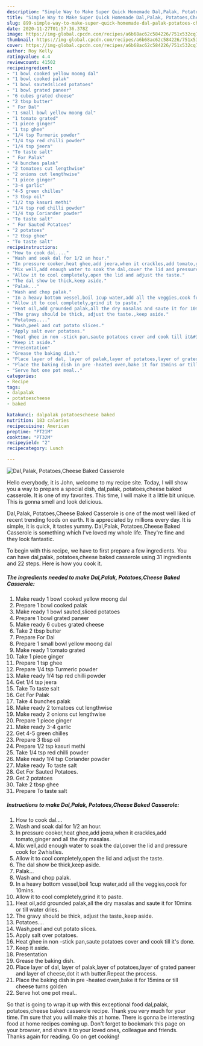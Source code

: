 ```yaml
---
description: "Simple Way to Make Super Quick Homemade Dal,Palak, Potatoes,Cheese Baked Casserole"
title: "Simple Way to Make Super Quick Homemade Dal,Palak, Potatoes,Cheese Baked Casserole"
slug: 899-simple-way-to-make-super-quick-homemade-dal-palak-potatoes-cheese-baked-casserole
date: 2020-11-27T01:57:36.378Z
image: https://img-global.cpcdn.com/recipes/a6b68ac62c584226/751x532cq70/dalpalak-potatoescheese-baked-casserole-recipe-main-photo.jpg
thumbnail: https://img-global.cpcdn.com/recipes/a6b68ac62c584226/751x532cq70/dalpalak-potatoescheese-baked-casserole-recipe-main-photo.jpg
cover: https://img-global.cpcdn.com/recipes/a6b68ac62c584226/751x532cq70/dalpalak-potatoescheese-baked-casserole-recipe-main-photo.jpg
author: Roy Kelly
ratingvalue: 4.4
reviewcount: 41502
recipeingredient:
- "1 bowl cooked yellow moong dal"
- "1 bowl cooked palak"
- "1 bowl sautedsliced potatoes"
- "1 bowl grated paneer"
- "6 cubes grated cheese"
- "2 tbsp butter"
- " For Dal"
- "1 small bowl yellow moong dal"
- "1 tomato grated"
- "1 piece ginger"
- "1 tsp ghee"
- "1/4 tsp Turmeric powder"
- "1/4 tsp red chilli powder"
- "1/4 tsp jeera"
- "To taste salt"
- " For Palak"
- "4 bunches palak"
- "2 tomatoes cut lengthwise"
- "2 onions cut lengthwise"
- "1 piece ginger"
- "3-4 garlic"
- "4-5 green chilles"
- "3 tbsp oil"
- "1/2 tsp kasuri methi"
- "1/4 tsp red chilli powder"
- "1/4 tsp Coriander powder"
- "To taste salt"
- " For Sauted Potatoes"
- "2 potatoes"
- "2 tbsp ghee"
- "To taste salt"
recipeinstructions:
- "How to cook dal...."
- "Wash and soak dal for 1/2 an hour."
- "In pressure cooker,heat ghee,add jeera,when it crackles,add tomato,ginger and all the dry masalas."
- "Mix well,add enough water to soak the dal,cover the lid and pressure cook for 2whistles."
- "Allow it to cool completely,open the lid and adjust the taste."
- "The dal show be thick,keep aside."
- "Palak..."
- "Wash and chop palak."
- "In a heavy bottom vessel,boil 1cup water,add all the veggies,cook for 10mins."
- "Allow it to cool completely,grind it to paste."
- "Heat oil,add grounded palak,all the dry masalas and saute it for 10mins or till water dries."
- "The gravy should be thick, adjust the taste.,keep aside."
- "Potatoes...."
- "Wash,peel and cut potato slices."
- "Apply salt over potatoes."
- "Heat ghee in non -stick pan,saute potatoes cover and cook till it&#39;s done."
- "Keep it aside."
- "Presentation"
- "Grease the baking dish."
- "Place layer of dal, layer of palak,layer of potatoes,layer of grated paneer and layer of cheese,dot it wth butter.Repeat the process."
- "Place the baking dish in pre -heated oven,bake it for 15mins or till cheese turns golden"
- "Serve hot one pot meal.."
categories:
- Recipe
tags:
- dalpalak
- potatoescheese
- baked

katakunci: dalpalak potatoescheese baked 
nutrition: 183 calories
recipecuisine: American
preptime: "PT21M"
cooktime: "PT32M"
recipeyield: "2"
recipecategory: Lunch

---
```



![Dal,Palak, Potatoes,Cheese Baked Casserole](https://img-global.cpcdn.com/recipes/a6b68ac62c584226/751x532cq70/dalpalak-potatoescheese-baked-casserole-recipe-main-photo.jpg)

Hello everybody, it is John, welcome to my recipe site. Today, I will show you a way to prepare a special dish, dal,palak, potatoes,cheese baked casserole. It is one of my favorites. This time, I will make it a little bit unique. This is gonna smell and look delicious.



Dal,Palak, Potatoes,Cheese Baked Casserole is one of the most well liked of recent trending foods on earth. It is appreciated by millions every day. It is simple, it is quick, it tastes yummy. Dal,Palak, Potatoes,Cheese Baked Casserole is something which I've loved my whole life. They're fine and they look fantastic.


To begin with this recipe, we have to first prepare a few ingredients. You can have dal,palak, potatoes,cheese baked casserole using 31 ingredients and 22 steps. Here is how you cook it.

<!--inarticleads1-->

##### The ingredients needed to make Dal,Palak, Potatoes,Cheese Baked Casserole:

1. Make ready 1 bowl cooked yellow moong dal
1. Prepare 1 bowl cooked palak
1. Make ready 1 bowl sauted,sliced potatoes
1. Prepare 1 bowl grated paneer
1. Make ready 6 cubes grated cheese
1. Take 2 tbsp butter
1. Prepare  For Dal
1. Prepare 1 small bowl yellow moong dal
1. Make ready 1 tomato grated
1. Take 1 piece ginger
1. Prepare 1 tsp ghee
1. Prepare 1/4 tsp Turmeric powder
1. Make ready 1/4 tsp red chilli powder
1. Get 1/4 tsp jeera
1. Take To taste salt
1. Get  For Palak
1. Take 4 bunches palak
1. Make ready 2 tomatoes cut lengthwise
1. Make ready 2 onions cut lengthwise
1. Prepare 1 piece ginger
1. Make ready 3-4 garlic
1. Get 4-5 green chilles
1. Prepare 3 tbsp oil
1. Prepare 1/2 tsp kasuri methi
1. Take 1/4 tsp red chilli powder
1. Make ready 1/4 tsp Coriander powder
1. Make ready To taste salt
1. Get  For Sauted Potatoes.
1. Get 2 potatoes
1. Take 2 tbsp ghee
1. Prepare To taste salt




<!--inarticleads2-->

##### Instructions to make Dal,Palak, Potatoes,Cheese Baked Casserole:

1. How to cook dal....
1. Wash and soak dal for 1/2 an hour.
1. In pressure cooker,heat ghee,add jeera,when it crackles,add tomato,ginger and all the dry masalas.
1. Mix well,add enough water to soak the dal,cover the lid and pressure cook for 2whistles.
1. Allow it to cool completely,open the lid and adjust the taste.
1. The dal show be thick,keep aside.
1. Palak...
1. Wash and chop palak.
1. In a heavy bottom vessel,boil 1cup water,add all the veggies,cook for 10mins.
1. Allow it to cool completely,grind it to paste.
1. Heat oil,add grounded palak,all the dry masalas and saute it for 10mins or till water dries.
1. The gravy should be thick, adjust the taste.,keep aside.
1. Potatoes....
1. Wash,peel and cut potato slices.
1. Apply salt over potatoes.
1. Heat ghee in non -stick pan,saute potatoes cover and cook till it&#39;s done.
1. Keep it aside.
1. Presentation
1. Grease the baking dish.
1. Place layer of dal, layer of palak,layer of potatoes,layer of grated paneer and layer of cheese,dot it wth butter.Repeat the process.
1. Place the baking dish in pre -heated oven,bake it for 15mins or till cheese turns golden
1. Serve hot one pot meal..




So that is going to wrap it up with this exceptional food dal,palak, potatoes,cheese baked casserole recipe. Thank you very much for your time. I'm sure that you will make this at home. There is gonna be interesting food at home recipes coming up. Don't forget to bookmark this page on your browser, and share it to your loved ones, colleague and friends. Thanks again for reading. Go on get cooking!
